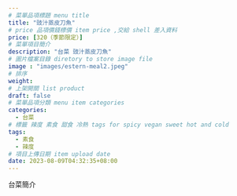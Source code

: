 ```yaml
---
# 菜單品項標題 menu title 
title: "豉汁蒸皮刀魚"
# price 品項價錢標價 item price ,交給 shell 差入資料
price: [320（季節限定）] 
# 菜單項目簡介 
description: "台菜 豉汁蒸皮刀魚"
# 圖片檔案目錄 diretory to store image file
image : "images/estern-meal2.jpeg"
# 排序
weight: 
# 上架開關 list product 
draft: false
# 菜單品項分類 menu item categories 
categories:
  - 台菜
# 標籤 辣度 素食 甜食 冷熱 tags for spicy vegan sweet hot and cold 
tags:
  - 素食
  - 辣度
# 項目上傳日期 item upload date 
date: 2023-08-09T04:32:35+08:00
---
```


台菜簡介
